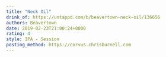 ```yaml
---
title: "Neck Oil"
drink_of: https://untappd.com/b/beavertown-neck-oil/136656
authors: Beavertown
date: 2019-02-23T21:00:24+0000
rating: 4
style: IPA - Session
posting_method: https://corvus.chrisburnell.com
---
```

